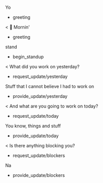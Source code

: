 Yo
* greeting

< 👋 Mornin'
* greeting

stand
* begin_standup

< What did you work on yesterday?
* request_update/yesterday

Stuff that I cannot believe I had to work on
* provide_update/yesterday

< And what are you going to work on today?
* request_update/today

You know, things and stuff
* provide_update/today

< Is there anything blocking you?
* request_update/blockers

Na
* provide_update/blockers
